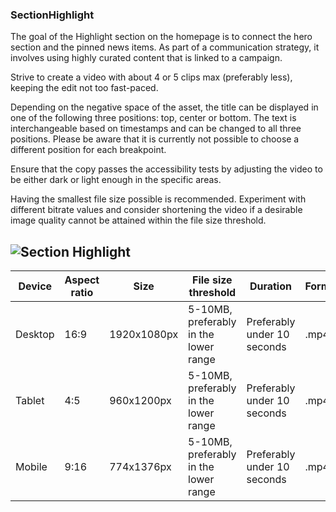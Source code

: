### SectionHighlight

The goal of the Highlight section on the homepage is to connect the hero section and the pinned news items. As part of a communication strategy, it involves using highly curated content that is linked to a campaign.

Strive to create a video with about 4 or 5 clips max (preferably less), keeping the edit not too fast-paced.

Depending on the negative space of the asset, the title can be displayed in one of the following three positions: top, center or bottom. The text is interchangeable based on timestamps and can be changed to all three positions. Please be aware that it is currently not possible to choose a different position for each breakpoint.

Ensure that the copy passes the accessibility tests by adjusting the video to be either dark or light enough in the specific areas.

Having the smallest file size possible is recommended. Experiment with different bitrate values and consider shortening the video if a desirable image quality cannot be attained within the file size threshold.

![Section Highlight](./section-highlight.jpg)
---
<!--
ScetionHighlight 
Storybook: http://localhost:6006/?path=/story/organisms-sectionhighlight--default-story
-->

| Device  | Aspect ratio | Size        | File size threshold                   | Duration                    | Format | Autoplay | Audio | Preset        |
| ------- | ------------ | ----------- | ------------------------------------- | --------------------------- | ------ | -------- | ----- | ------------- |
| Desktop | 16:9         | 1920x1080px | 5-10MB, preferably in the lower range | Preferably under 10 seconds | .mp4   | Yes      | No    | [Download](#) |
| Tablet  | 4:5          | 960x1200px  | 5-10MB, preferably in the lower range | Preferably under 10 seconds | .mp4   | Yes      | No    | [Download](#) |
| Mobile  | 9:16         | 774x1376px  | 5-10MB, preferably in the lower range | Preferably under 10 seconds | .mp4   | Yes      | No    | [Download](#) |
